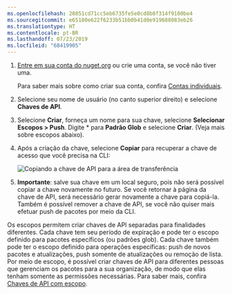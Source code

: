```yaml
---
ms.openlocfilehash: 20851cd71cc5eb6735fe5e0cd8b0f314f9100be4
ms.sourcegitcommit: e65180e622f6233b51bb0b41d0e919688083eb26
ms.translationtype: HT
ms.contentlocale: pt-BR
ms.lasthandoff: 07/23/2019
ms.locfileid: "68419905"
---
```

1. [Entre em sua conta do nuget.org](https://www.nuget.org/users/account/LogOn?returnUrl=%2F) ou crie uma conta, se você não tiver uma.

   Para saber mais sobre como criar sua conta, confira [Contas individuais](../../nuget-org/individual-accounts.md).

1. Selecione seu nome de usuário (no canto superior direito) e selecione **Chaves de API**.

1. Selecione **Criar**, forneça um nome para sua chave, selecione **Selecionar Escopos > Push**. Digite * para **Padrão Glob** e selecione **Criar**. (Veja mais sobre escopos abaixo).

1. Após a criação da chave, selecione **Copiar** para recuperar a chave de acesso que você precisa na CLI:

    ![Copiando a chave de API para a área de transferência](../media/QS_Create-02-APIKey.png)

1. **Importante**: salve sua chave em um local seguro, pois não será possível copiar a chave novamente no futuro. Se você retornar à página da chave de API, será necessário gerar novamente a chave para copiá-la. Também é possível remover a chave de API, se você não quiser mais efetuar push de pacotes por meio da CLI.

Os escopos permitem criar chaves de API separadas para finalidades diferentes. Cada chave tem seu período de expiração e pode ter o escopo definido para pacotes específicos (ou padrões glob). Cada chave também pode ter o escopo definido para operações específicas: push de novos pacotes e atualizações, push somente de atualizações ou remoção de lista. Por meio de escopo, é possível criar chaves de API para diferentes pessoas que gerenciam os pacotes para a sua organização, de modo que elas tenham somente as permissões necessárias. Para saber mais, confira [Chaves de API com escopo](../../nuget-org/scoped-api-keys.md).